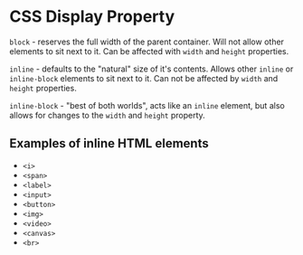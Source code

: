 # CSS Display Property

`block` - reserves the full width of the parent container. Will not allow other elements to sit next to it. Can be affected with `width` and `height` properties.

`inline` - defaults to the "natural" size of it's contents. Allows other `inline` or `inline-block` elements to sit next to it. Can not be affected by `width` and `height` properties.

`inline-block` - "best of both worlds", acts like an `inline` element, but also allows for changes to the `width` and `height` property.

## Examples of inline HTML elements

+ `<i>`
+ `<span>`
+ `<label>`
+ `<input>`
+ `<button>`
+ `<img>`
+ `<video>`
+ `<canvas>`
+ `<br>`